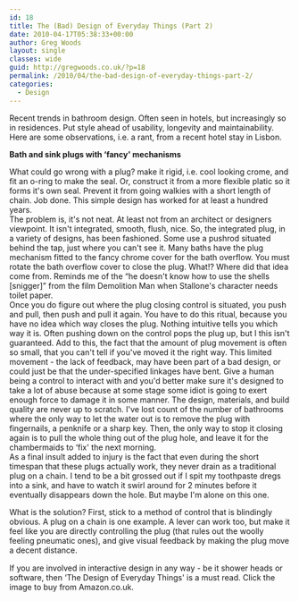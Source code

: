 ```yaml
---
id: 18
title: The (Bad) Design of Everyday Things (Part 2)
date: 2010-04-17T05:38:33+00:00
author: Greg Woods
layout: single
classes: wide
guid: http://gregwoods.co.uk/?p=18
permalink: /2010/04/the-bad-design-of-everyday-things-part-2/
categories:
  - Design
---
```

Recent trends in bathroom design. Often seen in hotels, but increasingly so in residences. Put style ahead of usability, longevity and maintainability. Here are some observations, i.e. a rant, from a recent hotel stay in Lisbon.

**Bath and sink plugs with &#8216;fancy' mechanisms**

What could go wrong with a plug? make it rigid, i.e. cool looking crome, and fit an o-ring to make the seal. Or, construct it from a more flexible platic so it forms it's own seal. Prevent it from going walkies with a short length of chain. Job done. This simple design has worked for at least a hundred years.  
The problem is, it's not neat. At least not from an architect or designers viewpoint. It isn't integrated, smooth, flush, nice. So, the integrated plug, in a variety of designs, has been fashioned. Some use a pushrod situated behind the tap, just where you can't see it. Many baths have the plug mechanism fitted to the fancy chrome cover for the bath overflow. You must rotate the bath overflow cover to close the plug. What!? Where did that idea come from. Reminds me of the &#8220;he doesn't know how to use the shells [snigger]&#8221; from the film Demolition Man when Stallone's character needs toilet paper.  
Once you do figure out where the plug closing control is situated, you push and pull, then push and pull it again. You have to do this ritual, because you have no idea which way closes the plug. Nothing intuitive tells you which way it is. Often pushing down on the control pops the plug up, but I this isn't guaranteed. Add to this, the fact that the amount of plug movement is often so small, that you can't tell if you've moved it the right way. This limited movement - the lack of feedback, may have been part of a bad design, or could just be that the under-specified linkages have bent. Give a human being a control to interact with and you'd better make sure it's designed to take a lot of abuse because at some stage some idiot is going to exert enough force to damage it in some manner. The design, materials, and build quality are never up to scratch. I've lost count of the number of bathrooms where the only way to let the water out is to remove the plug with fingernails, a penknife or a sharp key. Then, the only way to stop it closing again is to pull the whole thing out of the plug hole, and leave it for the chambermaids to &#8216;fix' the next morning.  
As a final insult added to injury is the fact that even during the short timespan that these plugs actually work, they never drain as a traditional plug on a chain. I tend to be a bit grossed out if I spit my toothpaste dregs into a sink, and have to watch it swirl around for 2 minutes before it eventually disappears down the hole. But maybe I'm alone on this one.

What is the solution? First, stick to a method of control that is blindingly obvious. A plug on a chain is one example. A lever can work too, but make it feel like you are directly controlling the plug (that rules out the woolly feeling pneumatic ones), and give visual feedback by making the plug move a decent distance.

<a style="float: left; padding-right: 1.0em;" href="http://www.amazon.co.uk/gp/product/0465067107?ie=UTF8&tag=thscagrtoyo-21&linkCode=as2&camp=1634&creative=19450&creativeASIN=0465067107"><img src="http://gregwoods.co.uk/wp-content/uploads/2010/04/41qlmVH9jPL._SL160_.jpg" alt="" border="0" /></a><img style="border: none !important; margin: 0px !important;" src="http://www.assoc-amazon.co.uk/e/ir?t=thscagrtoyo-21&l=as2&o=2&a=0465067107" alt="" width="1" height="1" border="0" />  
If you are involved in interactive design in any way - be it shower heads or software, then &#8216;The Design of Everyday Things' is a must read. Click the image to buy from Amazon.co.uk.